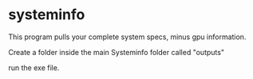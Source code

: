 # systeminfo

This program pulls your complete system specs, minus gpu information.

Create a folder inside the main Systeminfo folder called "outputs"

run the exe file.
